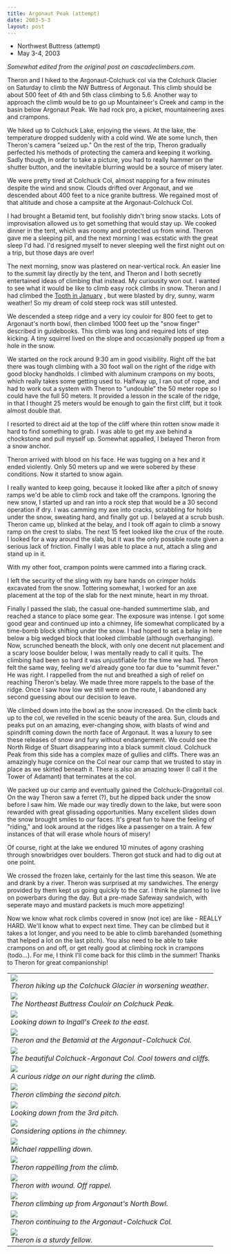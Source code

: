 ```yaml
---
title: Argonaut Peak (attempt)
date: 2003-5-3
layout: post
---
```


* Northwest Buttress (attempt)
* May 3-4, 2003


<i>
Somewhat edited from the original post on cascadeclimbers.com. 
</i>


Theron and I hiked to the Argonaut-Colchuck col via the Colchuck Glacier on Saturday to 
climb the NW Buttress of Argonaut. This climb should be about 500 feet of 4th and 5th 
class climbing to 5.6. Another way to approach the climb would be to go up Mountaineer's
Creek and camp in the basin below Argonaut Peak. We had rock pro, a picket, 
mountaineering axes and crampons. 


We hiked up to Colchuck Lake, enjoying the views. At the lake, the temperature dropped 
suddenly with a cold wind. We ate some lunch, then Theron's camera "seized up."
On the rest of the trip, Theron gradually perfected his methods of protecting the
camera and keeping it working. Sadly though, in order to take a picture, you had to
really hammer on the shutter button, and the inevitable blurring would be a source
of misery later. 


We were pretty tired at Colchuck Col, almost napping for a few minutes despite the wind
and snow. Clouds drifted over Argonaut, and we descended about 400 feet to a nice
granite buttress. We regained most of that altitude and chose a campsite at the
Argonaut-Colchuck Col. 


I had brought a Betamid tent, but foolishly didn't bring snow stacks. Lots of 
improvisation allowed us to get something that would stay up. We 
cooked dinner in the
tent, which was roomy and protected us from wind. 
Theron gave me a sleeping pill,
and the next morning I was ecstatic with the great sleep I'd had. 
I'd resigned myself
to never sleeping well the first night out on a trip, but those days are over!


The next morning, snow was plastered on near-vertical rock.
An easier line to
the summit lay directly by the tent, and Theron and I both secretly entertained ideas 
of climbing that instead. My curiousity won out. I wanted to see what it would be like
to climb easy rock climbs in snow. Theron and I had climbed the 
<a href="http://www.mountainwerks.org/cma/2003/toothwinter.htm">
Tooth in January</a>
, but
were blasted by dry, sunny, warm weather! So my dream of cold steep rock was still untested.


We descended a steep ridge and a very icy couloir for 800 feet to get to Argonaut's 
north bowl, then climbed 1000 feet up the "snow finger" described in guidebooks. 
This climb was long and required lots of step kicking. A tiny squirrel lived on the 
slope and occasionally popped up from a hole in the snow.


We started on the rock around 9:30 am in good visibility. Right off the bat 
there was tough climbing with a 30 foot wall on the right of the ridge with good 
blocky handholds. I climbed
with aluminum crampons on my boots, which really takes some getting used to.
Halfway up, I ran out of rope, and had to work out a system with Theron to "undouble"
the 50 meter rope so I could have the full 50 meters. It provided a lesson in the scale
of the ridge, in that I thought 25 meters would be enough to gain the first cliff, but
it took almost double that.


I resorted to direct aid at the top of the cliff where thin rotten snow made it 
hard to find something to grab. I was able to get my axe behind a chockstone and 
pull myself up. Somewhat appalled, I belayed Theron from a snow anchor.


Theron arrived with blood on his face. He was tugging on a hex and it ended violently. 
Only 50 meters up and we were sobered by these conditions. Now it started to snow again. 


I really wanted to keep going, because it looked like after a pitch of snowy 
ramps we'd be able to climb rock and take off the crampons. Ignoring the new 
snow, I started up and ran into a rock step that would be a 30 second operation 
if dry. I was camming my axe into cracks, scrabbling for holds under the snow, 
sweating hard, and finally got up. I belayed at a scrub bush. Theron came up, 
blinked at the belay, and I took off again to climb a snowy ramp on the crest 
to slabs. The next 15 feet looked like the crux of the route. I looked for a 
way around the slab, but it was the only possible route given a serious lack 
of friction. Finally I was able to place a nut, attach a sling and stand up in it. 


With my other foot, crampon points were cammed into a flaring crack. 


I left the security of the sling with my bare hands on crimper holds excavated 
from the snow. Tottering somewhat, I worked for an axe placement at the top of 
the slab for the next minute, heart in my throat. 


Finally I passed the slab, the casual one-handed summertime slab, and reached a 
stance to place some gear. The exposure was intense. I got some good gear and 
continued up into a chimney, life somewhat complicated by a time-bomb block 
shifting under the snow. I had hoped to set a belay in here below a big wedged 
block that looked climbable (although overhanging). Now, scrunched beneath the 
block, with only one decent nut placement and a scary loose boulder below, I 
was mentally ready to call it quits. The climbing had been so hard it was 
unjustifiable for the time we had. Theron felt the same way, feeling we'd 
already gone too far due to "summit fever." He was right. I rappelled from the 
nut and breathed a sigh of relief on reaching Theron's belay. 
We made three more 
rappels to the base of the ridge. Once I saw how low we still were on 
the route, 
I abandoned any second guessing about our decision to leave.


We climbed down into the bowl as the snow increased. On the climb back up to the 
col, we revelled in the scenic beauty of the area. Sun, clouds and peaks put on 
an amazing, ever-changing show, with blasts of wind and spindrift coming down the 
north face of Argonaut. It was a luxury to see these releases of snow and fury 
without endangerment. We could see the North Ridge of Stuart disappearing into a 
black summit cloud. Colchuck Peak from this side has a complex maze of gullies 
and cliffs. There was an amazingly huge cornice on the Col near our camp that we 
trusted to stay in place as we skirted beneath it. There is also an amazing tower 
(I call it the Tower of Adamant) that terminates at the col.


We packed up our camp and eventually gained the Colchuck-Dragontail col. On the way 
Theron saw a ferret (?), but he dipped back under the snow before I saw him. We 
made our
way tiredly down to the lake, but were soon rewarded with great glissading opportunities. 
Many excellent slides down the snow brought smiles to our faces. It's great fun to have 
the feeling of "riding," and look around at the ridges like a passenger on a train. A 
few instances of that will erase whole hours of misery! 


Of course, right at the lake we endured 10 minutes of agony crashing through snowbridges 
over boulders. Theron got stuck and had to dig out at one point. 


We crossed the frozen lake, certainly for the last time this season. We ate and drank 
by a river. Theron was surprised at my sandwiches. The energy provided by them kept 
us going quickly to the car. I think he planned to live on powerbars during the day. 
But a pre-made Safeway sandwich, with seperate mayo and mustard packets is much more appetizing!


Now we know what rock climbs covered in snow (not ice) are like - REALLY HARD. We'll 
know what to expect next time. They can be climbed but it takes a lot longer, and you need
to be able to climb barehanded (something that helped a lot on the last pitch).
You also need to be able to take crampons on and off, or get really good at climbing rock
in crampons (todo...).
For me, I think I'll come back for this climb in the 
summer! Thanks to Theron for great companionship!




</td>

<td width="30%" valign=top>
<table>
<tr><td>
<a href="images/colglacier.jpg"><img src="images/colglacier.jpg"></a><br>
<i>Theron hiking up the Colchuck Glacier in worsening weather.</i>
</td></tr>
<tr><td>
<a href="images/nebcolouir.jpg"><img src="images/nebcolouir.jpg"></a><br>
<i>The Northeast Buttress Couloir on Colchuck Peak.</i>
</td></tr>
<tr><td>
<a href="images/ingallscrk.jpg"><img src="images/ingallscrk.jpg"></a><br>
<i>Looking down to Ingall's Creek to the east.</i>
</td></tr>
<tr><td>
<a href="images/betamid.jpg"><img src="images/betamid.jpg"></a><br>
<i>Theron and the Betamid at the Argonaut-Colchuck Col.</i>
</td></tr>
<tr><td>
<a href="images/colchuckargcol.jpg"><img src="images/colchuckargcol.jpg"></a><br>
<i>The beautiful Colchuck-Argonaut Col. Cool towers and cliffs.</i>
</td></tr>
<tr><td>
<a href="images/ridgeonargo.jpg"><img src="images/ridgeonargo.jpg"></a><br>
<i>A curious ridge on our right during the climb.</i>
</td></tr>
<tr><td>
<a href="images/theronp2.jpg"><img src="images/theronp2.jpg"></a><br>
<i>Theron climbing the second pitch.</i>
</td></tr>
<tr><td>
<a href="images/downp3.jpg"><img src="images/downp3.jpg"></a><br>
<i>Looking down from the 3rd pitch.</i>
</td></tr>
<tr><td>
<a href="images/downp3-2.jpg"><img src="images/downp3-2.jpg"></a><br>
<i>Considering options in the chimney.</i>
</td></tr>
<tr><td>
<a href="images/rappingd1.jpg"><img src="images/rappingd1.jpg"></a><br>
<i>Michael rappelling down.</i>
</td></tr>
<tr><td>
<a href="images/lastrap.jpg"><img src="images/lastrap.jpg"></a><br>
<i>Theron rappelling from the climb.</i>
</td></tr>
<tr><td>
<a href="images/nofun.jpg"><img src="images/nofun.jpg"></a><br>
<i>Theron with wound. Off rappel.</i>
</td></tr>
<tr><td>
<a href="images/climbout2.jpg"><img src="images/climbout2.jpg"></a><br>
<i>Theron climbing up from Argonaut's North Bowl.</i>
</td></tr>
<tr><td>
<a href="images/climbout.jpg"><img src="images/climbout.jpg"></a><br>
<i>Theron continuing to the Argonaut-Colchuck Col.</i>
</td></tr>
<tr><td>
<a href="images/theron.jpg"><img src="images/theron.jpg"></a><br>
<i>Theron is a sturdy fellow.</i>
